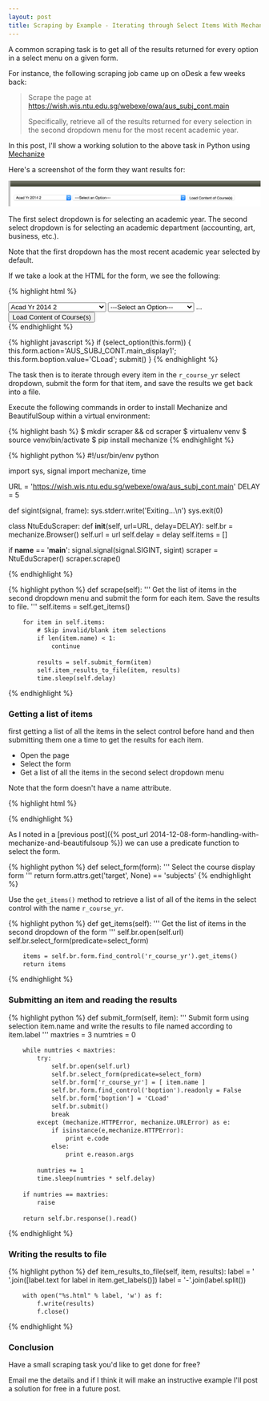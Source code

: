 ```yaml
---
layout: post
title: Scraping by Example - Iterating through Select Items With Mechanize
---
```


A common scraping task is to get all of the results returned for every option
in a select menu on a given form.

For instance, the following scraping job came up on oDesk a few weeks back:

> Scrape the page at https://wish.wis.ntu.edu.sg/webexe/owa/aus_subj_cont.main
>
> Specifically, retrieve all of the results returned for every selection in the second dropdown menu 
> for the most recent academic year.

In this post, I'll show a working solution to the above task in Python using
<a target="_blank" href="http://wwwsearch.sourceforge.net/mechanize/">Mechanize</a> 


Here's a screenshot of the form they want results for:

![Form Image](/assets/ntu-edu/1.png)

The first select dropdown is for selecting an academic year. The second select dropdown is for
selecting an academic department (accounting, art, business, etc.). 

Note that the first dropdown has the most recent academic year selected by default. 

If we take a look at the HTML for the form, we see the following:

{% highlight html %}
<form action="AUS_SUBJ_CONT.main_display1" method="POST" target="subjects">
  <select name="acadsem">
    <option value="2006_S">Acad Yr 2006 Special Term I</option>
    <option value="2006_T">Acad Yr 2006 Special Term II</option>
    <option value="2006_1">Acad Yr 2006 1</option>
    ...
    <option selected="" value="2014_2">Acad Yr 2014 2</option>
  </select>
  <select name="r_course_yr">
    <option value="">---Select an Option---</option>
    <option value="ACC;GA;1;F">Accountancy (GA) Year 1</option>
    <option value="ACC;GA;2;F">Accountancy (GA) Year 2</option>
    <option value="ACC;GA;3;F">Accountancy (GA) Year 3</option>
    ...
  </select>  
  ...
  <input type="button" value="Load Content of Course(s)" 
    onclick="<see below>">
</form>
{% endhighlight %}

{% highlight javascript %}
if (select_option(this.form)) {
  this.form.action='AUS_SUBJ_CONT.main_display1';
  this.form.boption.value='CLoad';
  submit()
}
{% endhighlight %}

The task then is to iterate through every item in the `r_course_yr` select dropdown, submit
the form for that item, and save the results we get back into a file.

Execute the following commands in order to install Mechanize and BeautifulSoup within a 
virtual environment: 

{% highlight bash %}
$ mkdir scraper && cd scraper
$ virtualenv venv
$ source venv/bin/activate
$ pip install mechanize
{% endhighlight %}

{% highlight python %}
#!/usr/bin/env python

import sys, signal
import mechanize, time

URL = 'https://wish.wis.ntu.edu.sg/webexe/owa/aus_subj_cont.main'
DELAY = 5

def sigint(signal, frame):
    sys.stderr.write('Exiting...\n')
    sys.exit(0)    

class NtuEduScraper:
    def __init__(self, url=URL, delay=DELAY):
        self.br = mechanize.Browser()
        self.url = url
        self.delay = delay
        self.items = []

if __name__ == '__main__':
    signal.signal(signal.SIGINT, sigint)
    scraper = NtuEduScraper()
    scraper.scrape()

{% endhighlight %}

{% highlight python %}
    def scrape(self):
        '''
        Get the list of items in the second dropdown menu and submit 
        the form for each item. Save the results to file.
        '''
        self.items = self.get_items()

        for item in self.items:
            # Skip invalid/blank item selections
            if len(item.name) < 1:
                continue

            results = self.submit_form(item)
            self.item_results_to_file(item, results)
            time.sleep(self.delay)
{% endhighlight %}

### Getting a list of items

first getting a list 
of all the items in the select control before hand and then submitting them one 
a time to get the results for each item. 

* Open the page
* Select the form
* Get a list of all the items in the second select dropdown menu

Note that the form doesn't have a name attribute. 

{% highlight html %}
<form action="AUS_SUBJ_CONT.main_display1" method="POST" target="subjects">
{% endhighlight %}

As I noted in a [previous post]({% post_url 2014-12-08-form-handling-with-mechanize-and-beautifulsoup %})
we can use a predicate function to select the form.

{% highlight python %}
def select_form(form):
    '''
    Select the course display form
    '''
    return form.attrs.get('target', None) == 'subjects'
{% endhighlight %}

Use the `get_items()` method to retrieve a list of all of the items in the select control
with the name `r_course_yr`.

{% highlight python %}
    def get_items(self):
        '''
        Get the list of items in the second dropdown of the form
        '''
        self.br.open(self.url)
        self.br.select_form(predicate=select_form)

        items = self.br.form.find_control('r_course_yr').get_items()
        return items
{% endhighlight %}


### Submitting an item and reading the results

{% highlight python %}
    def submit_form(self, item):
        '''
        Submit form using selection item.name and write the results
        to file named according to item.label
        '''
        maxtries = 3
        numtries = 0

        while numtries < maxtries:
            try:
                self.br.open(self.url)
                self.br.select_form(predicate=select_form)
                self.br.form['r_course_yr'] = [ item.name ]
                self.br.form.find_control('boption').readonly = False
                self.br.form['boption'] = 'CLoad'
                self.br.submit()
                break
            except (mechanize.HTTPError, mechanize.URLError) as e:
                if isinstance(e,mechanize.HTTPError):
                    print e.code
                else:
                    print e.reason.args

            numtries += 1
            time.sleep(numtries * self.delay)

        if numtries == maxtries:
            raise

        return self.br.response().read()
{% endhighlight %}

### Writing the results to file

{% highlight python %}
    def item_results_to_file(self, item, results):
        label = ' '.join([label.text for label in item.get_labels()])
        label = '-'.join(label.split())

        with open("%s.html" % label, 'w') as f:
            f.write(results)
            f.close()
{% endhighlight %}

### Conclusion

Have a small scraping task you'd like to get done for free? 

Email me the details and if I think it will make an instructive example I'll post a solution for free in a future post.
